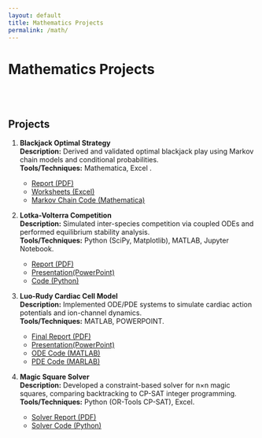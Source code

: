 ```yaml
---
layout: default
title: Mathematics Projects
permalink: /math/
---
```


# Mathematics Projects
<!--
This text is a comment and won’t show up
when GitHub Pages renders the page.

A showcase of my mathematical modeling and computational methods.  

## Study

Explore theory, lecture notes, and algorithms in numerical methods and parallel computing:  
- [Scientific Computing Deep Dive →](/math/scientific-computing/)
-->
<br><br>

## Projects

1. **Blackjack Optimal Strategy**  
   **Description:** Derived and validated optimal blackjack play using Markov chain models and conditional probabilities.  
   **Tools/Techniques:** Mathematica, Excel .  
   - [Report (PDF)](../assets/docs/BJPROJECT2.pdf)  
   - [Worksheets (Excel)](../assets/docs/math_model_disc/BJPROJECT.xlsx)
   - [Markov Chain Code (Mathematica)](../assets/docs/math_model_disc/bjproject.nb)

2. **Lotka-Volterra Competition**  
   **Description:** Simulated inter-species competition via coupled ODEs and performed equilibrium stability analysis.  
   **Tools/Techniques:** Python (SciPy, Matplotlib), MATLAB, Jupyter Notebook.  
   - [Report (PDF)](../assets/docs/math_model_cont/Competition_Model.pdf)
   - [Presentation(PowerPoint)](../assets/docs/math_model_cont/Lotka-Volterra%20Competition.pptx)
   - [Code (Python)](../assets/docs/math_model_cont/lotka_volterra_code.py)

3. **Luo-Rudy Cardiac Cell Model**  
   **Description:** Implemented ODE/PDE systems to simulate cardiac action potentials and ion-channel dynamics.  
   **Tools/Techniques:** MATLAB, POWERPOINT.  
   - [Final Report (PDF)](../assets/docs/practicum_cont/MAT%20555%20Luo-Rudy%20Final.pdf)
   - [Presentation(PowerPoint)](../assets/docs/practicum_cont/Luo%20Rudy%20Prez(Corey).pptx)
   - [ODE Code (MATLAB)](../assets/docs/practicum_cont/luo%20rudy%20ode.m)  
   - [PDE Code (MARLAB)](../assets/docs/practicum_cont/luo%20rudy%20pde.m)
   

4. **Magic Square Solver**  
   **Description:** Developed a constraint-based solver for n×n magic squares, comparing backtracking to CP-SAT integer programming.  
   **Tools/Techniques:** Python (OR-Tools CP-SAT), Excel.  
   - [Solver Report (PDF)](/assets/docs/Magic_Square_Solver.pdf)  
   - [Solver Code (Python)](/assets/docs/magic_square_solver.py)
